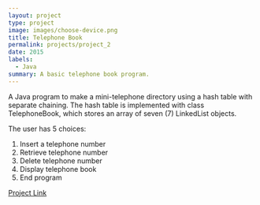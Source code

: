 ```yaml
---
layout: project
type: project
image: images/choose-device.png
title: Telephone Book
permalink: projects/project_2
date: 2015
labels:
  - Java
summary: A basic telephone book program.
---
```


A Java program to make a mini-telephone directory using a hash table with separate chaining. The hash table is implemented with class TelephoneBook, which stores an array of seven (7) LinkedList objects.

The user has 5 choices:
1. Insert a telephone number
2. Retrieve telephone number
3. Delete telephone number
4. Display telephone book
5. End program

[Project Link](https://github.com/gviloria/gviloria.github.io/tree/master/projects/Project_2)
